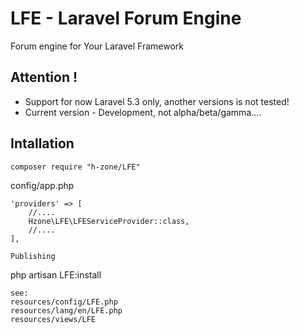 # LFE - Laravel Forum Engine
Forum engine for Your Laravel Framework

## Attention !
- Support for now Laravel 5.3 only, another versions is not tested!
- Current version - Development, not alpha/beta/gamma....

## Intallation
```
composer require "h-zone/LFE"
```

config/app.php
```
'providers' => [
	//....
	Hzone\LFE\LFEServiceProvider::class,
	//....
],

Publishing
```
php artisan LFE:install
```
see:
resources/config/LFE.php
resources/lang/en/LFE.php
resources/views/LFE
